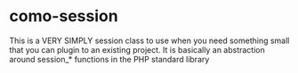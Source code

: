 como-session
============

This is a VERY SIMPLY session class to use when you need something small that you can plugin to an existing project. It is basically an abstraction around session_* functions in the PHP standard library
